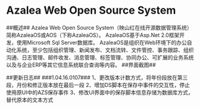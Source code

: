 # Azalea Web Open Source System
##概述##
Azalea Web Open Source System（映山红在线开源数据管理系统）简称AzaleaOS或AOS（下称AzaleaOS）。
AzaleaOS基于Asp.Net 2.0框架开发，使用Microsoft Sql Server数据库。
AzaleaOS是组织在Web环境下的办公自动化系统，至少包括组织管理、新闻发布、文档流转、文件管控、事务跟踪、组织沟通、日志管理、邮件收发、消息管理、标签管理、协同办公、可扩展的业务系统以及与企业ERP等其它信息系统联合查询等内容。
##界面截图##

##更新日志##
###1.04.16.0107###
1、更改版本计数方式，将年份段放在第三段，月份和修正版本放在最后一段
2、增加DS脚本在保存中事件的交互性，停止使用原UI中的AZS保存事件
3、修改UI界面中的保存脚本信息存储为数据库方式，替代原本的文本方式
